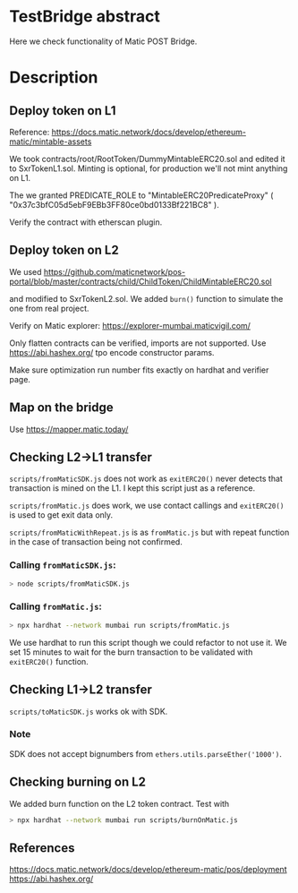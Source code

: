 # TestBridge abstract

Here we check functionality of Matic POST Bridge.

# Description

## Deploy token on L1

Reference: https://docs.matic.network/docs/develop/ethereum-matic/mintable-assets

We took contracts/root/RootToken/DummyMintableERC20.sol and edited it to SxrTokenL1.sol. Minting is 
optional, for production we'll not mint anything on L1.

The we granted PREDICATE_ROLE to "MintableERC20PredicateProxy" ( "0x37c3bfC05d5ebF9EBb3FF80ce0bd0133Bf221BC8" ).

Verify the contract with etherscan plugin.

## Deploy token on L2

We used https://github.com/maticnetwork/pos-portal/blob/master/contracts/child/ChildToken/ChildMintableERC20.sol

and modified to SxrTokenL2.sol.
We added `burn()` function to simulate the one from real project.

Verify on Matic explorer: https://explorer-mumbai.maticvigil.com/

Only flatten contracts can be verified, imports are not supported.  Use https://abi.hashex.org/ tpo encode constructor params.

Make sure optimization run number fits exactly on hardhat and verifier page.

## Map on the bridge

Use https://mapper.matic.today/

## Checking L2->L1 transfer

`scripts/fromMaticSDK.js` does not work as `exitERC20()` never detects that transaction is mined on the L1. I kept this script just as a reference.

`scripts/fromMatic.js` does work, we use contact callings and `exitERC20()` is
used to get exit data only.

`scripts/fromMaticWithRepeat.js` is as `fromMatic.js` but with repeat function in the case of transaction being not confirmed.

### Calling `fromMaticSDK.js`:

```bash
> node scripts/fromMaticSDK.js
```

### Calling `fromMatic.js`:

```bash
> npx hardhat --network mumbai run scripts/fromMatic.js
```

We use hardhat to run this script though we could refactor to not use it. We set 15 minutes to wait for the burn transaction to be validated with `exitERC20()`
function.

## Checking L1->L2 transfer

`scripts/toMaticSDK.js` works ok with SDK.

### Note

SDK does not accept bignumbers from `ethers.utils.parseEther('1000')`.

## Checking burning on L2

We added burn function on the L2 token contract. Test with 

```bash
> npx hardhat --network mumbai run scripts/burnOnMatic.js
```


## References
https://docs.matic.network/docs/develop/ethereum-matic/pos/deployment
https://abi.hashex.org/


